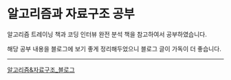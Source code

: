 # 알고리즘과 자료구조 공부

알고리즘 트레이닝 책과 코딩 인터뷰 완전 분석 책을 참고하여서 공부하였습니다.

해당 공부 내용을 블로그에 보기 좋게 정리해두었으니 블로그 글이 가독이 더 좋습니다.<br>
<hr>

[알고리즘&자료구조_블로그](https://sondiaa.tistory.com/category/%EC%95%8C%EA%B3%A0%EB%A6%AC%EC%A6%98%20%EA%B0%9C%EC%9D%B8%20%EA%B3%B5%EB%B6%80)

